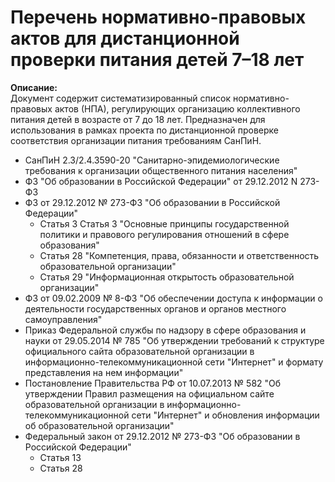 # Перечень нормативно-правовых актов для дистанционной проверки питания детей 7–18 лет

**Описание:**  
Документ содержит систематизированный список нормативно-правовых актов (НПА), регулирующих организацию коллективного питания детей в возрасте от 7 до 18 лет. Предназначен для использования в рамках проекта по дистанционной проверке соответствия организации питания требованиям СанПиН.


- СанПиН 2.3/2.4.3590-20 "Санитарно-эпидемиологические требования к организации общественного питания населения"
- ФЗ "Об образовании в Российской Федерации" от 29.12.2012 N 273-ФЗ 
- ФЗ от 29.12.2012 № 273-ФЗ "Об образовании в Российской Федерации"
   + Статья 3 Статья 3 "Основные принципы государственной политики и правового регулирования отношений в сфере образования"
   + Статья 28 "Компетенция, права, обязанности и ответственность образовательной организации"
   + Статья 29 "Информационная открытость образовательной организации"
- ФЗ от 09.02.2009 № 8-ФЗ "Об обеспечении доступа к информации о деятельности государственных органов и органов местного самоуправления"
- Приказ Федеральной службы по надзору в сфере образования и науки от 29.05.2014 № 785 "Об утверждении требований к структуре официального сайта образовательной организации в информационно-телекоммуникационной сети "Интернет" и формату представления на нем информации"
- Постановление Правительства РФ от 10.07.2013 № 582 "Об утверждении Правил размещения на официальном сайте образовательной организации в информационно-телекоммуникационной сети "Интернет" и обновления информации об образовательной организации"
- Федеральный закон от 29.12.2012 № 273-ФЗ "Об образовании в Российской Федерации"
    + Статья 13
    + Статья 28
